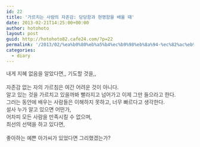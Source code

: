 ```yaml
---
id: 22
title: '가르치는 사람의 자존감: 당당함과 현명함을 배울 때'
date: 2013-02-21T14:25:00+00:00
author: hotohoto
layout: post
guid: http://hotohoto82.cafe24.com/?p=22
permalink: '/2013/02/%ea%b0%80%eb%a5%b4%ec%b9%98%eb%8a%94-%ec%82%ac%eb%9e%8c%ec%9d%98-%ec%9e%90%ec%a1%b4%ea%b0%90-%eb%8b%b9%eb%8b%b9%ed%95%a8%ea%b3%bc-%ed%98%84%eb%aa%85%ed%95%a8%ec%9d%84-%eb%b0%b0%ec%9a%b8-%eb%95%8c/'
categories:
  - diary
---
```



<p style="margin: 0px; padding: 0px; color: rgb(64, 64, 64); text-align: justify;">
  내게 지혜 없음을 알았다면,, 기도할 것을,,&nbsp;
</p>

<p style="margin: 0px; padding: 0px; color: rgb(64, 64, 64); text-align: justify;">
  &nbsp;
</p>

<p style="margin: 0px; padding: 0px; color: rgb(64, 64, 64); text-align: justify;">
  자존감 없는 자의 가르침은 여간&nbsp;어려운 것이 아니다.
</p>

<p style="margin: 0px; padding: 0px; color: rgb(64, 64, 64); text-align: justify;">
  알고 있는 것을 가르치고 있을까봐&nbsp;빨라지고&nbsp;넘어가고 이제 그만 들으라고 한다.
</p>

<p style="margin: 0px; padding: 0px; color: rgb(64, 64, 64); text-align: justify;">
  그러는 동안에 배우는 사람들은 이해하지 못하고, 너무 빠르다고 생각한다.
</p>

<p style="margin: 0px; padding: 0px; color: rgb(64, 64, 64); text-align: justify;">
  설사 누가 알고 있으면 어떤가,
</p>

<p style="margin: 0px; padding: 0px; color: rgb(64, 64, 64); text-align: justify;">
  어차피 모든 사람을 만족시킬 수 없으며,
</p>

<p style="margin: 0px; padding: 0px; color: rgb(64, 64, 64); text-align: justify;">
  최선의 선택을 하고 있다면,
</p>

<p style="margin: 0px; padding: 0px; color: rgb(64, 64, 64); text-align: justify;">
  &nbsp;
</p>

<p style="margin: 0px; padding: 0px; color: rgb(64, 64, 64); text-align: justify;">
  좋아하는 예쁜 아가씨가 있었다면 그리했겠는가?
</p>